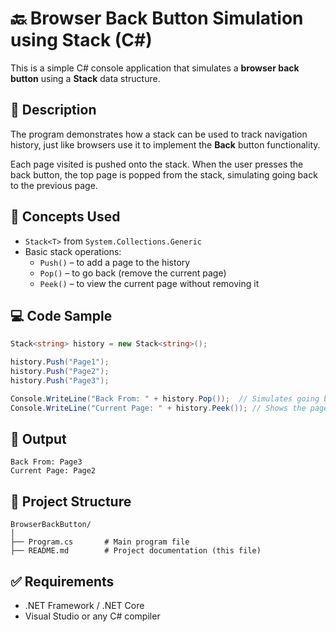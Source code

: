 # 🔙 Browser Back Button Simulation using Stack (C#)

This is a simple C# console application that simulates a **browser back button** using a **Stack** data structure.

## 📌 Description

The program demonstrates how a stack can be used to track navigation history, just like browsers use it to implement the **Back** button functionality.

Each page visited is pushed onto the stack. When the user presses the back button, the top page is popped from the stack, simulating going back to the previous page.

## 🧠 Concepts Used

- `Stack<T>` from `System.Collections.Generic`
- Basic stack operations:
  - `Push()` – to add a page to the history
  - `Pop()` – to go back (remove the current page)
  - `Peek()` – to view the current page without removing it

## 💻 Code Sample

```csharp
Stack<string> history = new Stack<string>();

history.Push("Page1");
history.Push("Page2");
history.Push("Page3");

Console.WriteLine("Back From: " + history.Pop());  // Simulates going back
Console.WriteLine("Current Page: " + history.Peek()); // Shows the page you're now on
```

## 🧪 Output

```
Back From: Page3
Current Page: Page2
```

## 📁 Project Structure

```
BrowserBackButton/
│
├── Program.cs       # Main program file
├── README.md        # Project documentation (this file)
```

## ✅ Requirements

- .NET Framework / .NET Core
- Visual Studio or any C# compiler
